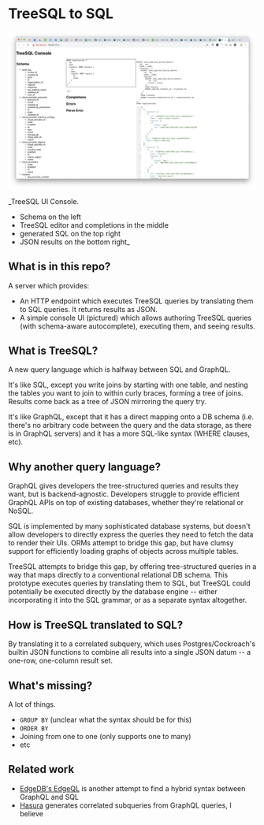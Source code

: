 # TreeSQL to SQL

![screenshot](images/image.png)

_TreeSQL UI Console.
- Schema on the left
- TreeSQL editor and completions in the middle
- generated SQL on the top right
- JSON results on the bottom right_

## What is in this repo?

A server which provides:

- An HTTP endpoint which executes TreeSQL queries by translating them to SQL queries. It returns
  results as JSON.
- A simple console UI (pictured) which allows authoring TreeSQL queries (with schema-aware
  autocomplete), executing them, and seeing results.

## What is TreeSQL?

A new query language which is halfway between SQL and GraphQL.

It's like SQL, except you write joins by starting with one table, and nesting the tables
you want to join to within curly braces, forming a tree of joins. Results come back as a tree
of JSON mirroring the query try.

It's like GraphQL, except that it has a direct mapping onto a DB schema (i.e. there's no arbitrary
code between the query and the data storage, as there is in GraphQL servers) and it has a more
SQL-like syntax (WHERE clauses, etc).

## Why another query language?

GraphQL gives developers the tree-structured queries and results they want, but is backend-agnostic.
Developers struggle to provide efficient GraphQL APIs on top of existing databases, whether they're 
relational or NoSQL.

SQL is implemented by many sophisticated database systems, but doesn't allow developers to directly
express the queries they need to fetch the data to render their UIs. ORMs attempt to bridge this gap,
but have clumsy support for efficiently loading graphs of objects across multiple tables.

TreeSQL attempts to bridge this gap, by offering tree-structured queries in a way that maps directly
to a conventional relational DB schema. This prototype executes queries by translating them to SQL,
but TreeSQL could potentially be executed directly by the database engine -- either incorporating it
into the SQL grammar, or as a separate syntax altogether.
  
## How is TreeSQL translated to SQL?

By translating it to a correlated subquery, which uses Postgres/Cockroach's builtin JSON
functions to combine all results into a single JSON datum -- a one-row, one-column result set. 

## What's missing?

A lot of things.
- `GROUP BY` (unclear what the syntax should be for this)
- `ORDER BY`
- Joining from one to one (only supports one to many)
- etc

## Related work

- [EdgeDB's EdgeQL](https://edgedb.com/) is another attempt to find a hybrid syntax between GraphQL and SQL
- [Hasura](https://hasura.io/) generates correlated subqueries from GraphQL queries, I believe

